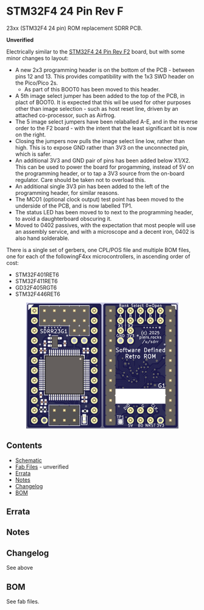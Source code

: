 # STM32F4 24 Pin Rev F

23xx (STM32F4 24 pin) ROM replacement SDRR PCB.

**Unverified**

Electrically similar to the [STM32F4 24 Pin Rev F2](../../verified/stm32f4-24-pin-rev-f2/README.md) board, but with some minor changes to layout:
- A new 2x3 programming header is on the bottom of the PCB - between pins 12 and 13.  This provides compatibility with the 1x3 SWD header on the Pico/Pico 2s.
  - As part of this BOOT0 has been moved to this header.
- A 5th image select jumper has been added to the top of the PCB, in plact of BOOT0. It is expected that this wil be used for other purposes other than image selection - such as host reset line, driven by an attached co-processor, such as Airfrog.
- The 5 image select jumpers have been relaballed A-E, and in the reverse order to the F2 board - with the intent that the least significant bit is now on the right.
- Closing the jumpers now pulls the image select line low, rather than high.  This is to expose GND rather than 3V3 on the unconnected pin, which is safer.
- An additional 3V3 and GND pair of pins has been added below X1/X2.  This can be used to power the board for progamming, instead of 5V on the programming header, or to tap a 3V3 source from the on-board regulator.  Care should be taken not to overload this.
- An additional single 3V3 pin has been added to the left of the programming header, for similar reasons.
- The MCO1 (optional clock output) test point has been moved to the underside of the PCB, and is now labelled TP1.
- The status LED has been moved to to next to the programming header, to avoid a daughterboard obscuring it.
- Moved to 0402 passives, with the expectation that most people will use an assembly service, and with a microscope and a decent iron, 0402 is also hand solderable.

There is a single set of gerbers, one CPL/POS file and multiple BOM files, one for each of the followingF4xx microcontrollers, in ascending order of cost:
- STM32F401RET6
- STM32F411RET6
- GD32F405RGT6
- STM32F446RET6

<div style="text-align: center;">
  <a href="./sdrr-24-pin-rev-g1-top-and-bottom.png">
    <img src="sdrr-24-pin-rev-g1-top-and-bottom.png" alt="SDRR STM32F4 24 pin rev G1" width="400">
  </a>
</div>

## Contents

- [Schematic](sdrr-24-pin-rev-g1-schematic.pdf)
- [Fab Files](fab/) - unverified
- [Errata](#errata)
- [Notes](#notes)
- [Changelog](#changelog)
- [BOM](#bom)

## Errata

## Notes

## Changelog

See above

## BOM

See fab files.